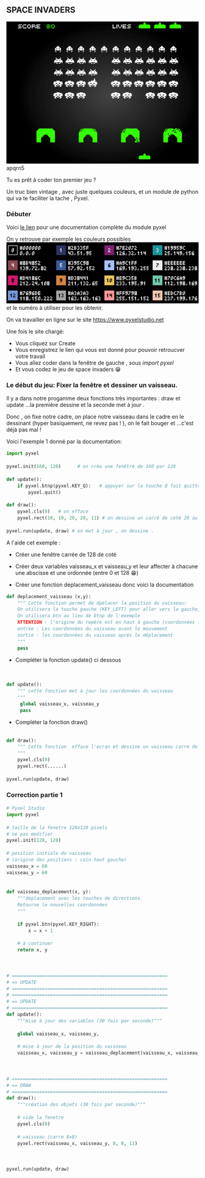 ## SPACE INVADERS
![alt text](spaceinvader.png)
apqrn5

Tu es prêt à coder ton premier jeu ? 

Un truc bien vintage , avec juste quelques couleurs, et un module de python qui va te faciliter la tache , Pyxel.

### Débuter

Voici [le lien](<https://github.com/kitao/pyxel/blob/main/docs/README.fr.md>)   pour une documentation complète du module pyxel

On y retrouve par exemple les couleurs possibles ![alt text](couleur.png) et le numéro à utiliser pour les obtenir.

On va travailler en ligne sur le site https://www.pyxelstudio.net 

Une fois le site chargé:

 * Vous cliquez sur Create
 * Vous enregistrez  le lien qui vous est donné pour pouvoir retroucver votre travail
 * Vous allez coder dans la fenêtre de gauche , sous _import pyxel_
 * Et vous codez le jeu de space invaders :grin:
### Le début du jeu: Fixer la fenêtre et dessiner un vaisseau.

 Il y a dans notre progamme deux fonctions très importantes : draw et update ...la première dessine et la seconde met à jour .

 Donc , on fixe notre cadre, on place notre vaisseau dans le cadre en le dessinant (hyper basiquement, ne revez pas ! ), on le fait bouger et ...c'est déjà pas mal !

 Voici l'exemple 1 donné par la documentation: 

```py
import pyxel

pyxel.init(160, 120)      # on crée une fenêtre de 160 par 120

def update():
    if pyxel.btnp(pyxel.KEY_Q):   # appuyer sur la touche Q fait quitter 
        pyxel.quit()

def draw():
    pyxel.cls(0)   # on efface
    pyxel.rect(10, 10, 20, 20, 11) # on dessine un carré de coté 20 au point de coordonnées (10,10), couleur 11 soit vert clair.

pyxel.run(update, draw) # on met à jour , on dessine .

```

A l'aide cet exemple :

* Créer une fenêtre carrée de 128 de coté

* Créer deux variables vaisseau_x et vaisseau_y et leur affecter à chacune une abscisse et une ordonnée (entre 0 et 128 :grin:)

* Créer une fonction deplacement_vaisseau donc voici la documentation

```py
def deplacement_vaisseau (x,y):
    """ Cette fonction permet de dpélacer la position du vaisseau:
    On utilisera la touche gauche (KEY_LEFT) pour aller vers la gauche, et les touches KEY_RIGHT, KEY_UP,KEY_DOWN pour les autres déplacements.
    On utilisera btn au lieu de btnp de l'exemple
    ATTENTION : l'origine du repère est en haut à gauche (coordonnées (0,0))
    entrée : Les coordonnées du vaisseau avant le mouvement
    sortie : les coordonnées du vaisseau après le déplacement
    """
    pass

```
 * Compléter la fonction update() ci dessous

```py


def update():
    """ cette fonction met à jour les coordonnées du vaisseau
    """
     global vaisseau_x, vaisseau_y
     pass
```
 * Compléter la fonction draw()

```py

def draw():
    """ Cette fonction  efface l'ecran et dessine un vaisseau carre de coté entre 7 et 9 , à votre choix . Vous avez le choix de la couleur
    """
    pyxel.cls(0)
    pyxel.rect(......)

pyxel.run(update, draw)
```
### Correction partie 1

```py
# Pyxel Studio
import pyxel

# taille de la fenetre 128x128 pixels
# ne pas modifier
pyxel.init(128, 128)

# position initiale du vaisseau
# (origine des positions : coin haut gauche)
vaisseau_x = 60
vaisseau_y = 60


def vaisseau_deplacement(x, y):
    """déplacement avec les touches de directions.
    Retourne le nouvelles coordonnées
    """

    if pyxel.btn(pyxel.KEY_RIGHT):
        x = x + 1

    # à continuer
    return x, y



# =========================================================
# == UPDATE
# =========================================================
# =========================================================
# == UPDATE
# =========================================================
def update():
    """mise à jour des variables (30 fois par seconde)"""

    global vaisseau_x, vaisseau_y, 

    # mise à jour de la position du vaisseau
    vaisseau_x, vaisseau_y = vaisseau_deplacement(vaisseau_x, vaisseau_y)

    

# =========================================================
# == DRAW
# =========================================================
def draw():
    """création des objets (30 fois par seconde)"""

    # vide la fenetre
    pyxel.cls(0)

    # vaisseau (carre 8x8)
    pyxel.rect(vaisseau_x, vaisseau_y, 8, 8, 11)

    

pyxel.run(update, draw)
```